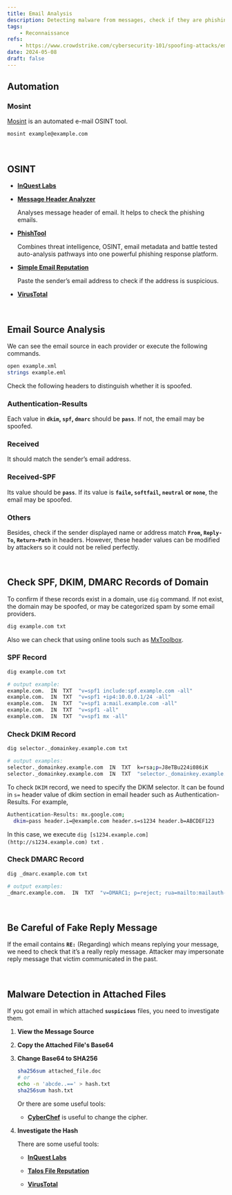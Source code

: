 ```yaml
---
title: Email Analysis
description: Detecting malware from messages, check if they are phishing.
tags:
    - Reconnaissance
refs:
    - https://www.crowdstrike.com/cybersecurity-101/spoofing-attacks/email-spoofing/
date: 2024-05-08
draft: false
---
```


## Automation

### Mosint

[Mosint](https://github.com/alpkeskin/mosint) is an automated e-mail OSINT tool.

```bash
mosint example@example.com
```

<br />

## OSINT

- **[InQuest Labs](https://labs.inquest.net/)**

- **[Message Header Analyzer](https://mha.azurewebsites.net/)**

    Analyses message header of email. It helps to check the phishing emails.

- **[PhishTool](https://www.phishtool.com/)**

    Combines threat intelligence, OSINT, email metadata and battle tested auto-analysis pathways into one powerful phishing response platform.

- **[Simple Email Reputation](https://emailrep.io/)**

    Paste the sender’s email address to check if the address is suspicious.

- **[VirusTotal](https://www.virustotal.com/gui/)**

<br />

## Email Source Analysis

We can see the email source in each provider or execute the following commands.

```sh
open example.xml
strings example.eml
```

Check the following headers to distinguish whether it is spoofed.

### Authentication-Results

Each value in **`dkim`, `spf`, `dmarc`** should be **`pass`**. If not, the email may be spoofed.

### Received  
    
It should match the sender’s email address.

### Received-SPF

Its value should be **`pass`**. If its value is **`faile`, `softfail`, `neutral` or `none`**, the email may be spoofed.

### Others

Besides, check if the sender displayed name or address match **`From`, `Reply-To`, `Return-Path`** in headers. However, these header values can be modified by attackers so it could not be relied perfectly.  

<br />

## Check SPF, DKIM, DMARC Records of Domain

To confirm if these records exist in a domain, use `dig` command. If not exist, the domain may be spoofed, or may be categorized spam by some email providers.  

```bash
dig example.com txt
```

Also we can check that using online tools such as [MxToolbox](https://mxtoolbox.com/).

### SPF Record

```bash
dig example.com txt

# output example:
example.com.  IN  TXT  "v=spf1 include:spf.example.com -all"
example.com.  IN  TXT  "v=spf1 +ip4:10.0.0.1/24 -all"
example.com.  IN  TXT  "v=spf1 a:mail.example.com -all"
example.com.  IN  TXT  "v=spf1 -all"
example.com.  IN  TXT  "v=spf1 mx -all"
```

### Check DKIM Record

```bash
dig selector._domainkey.example.com txt

# output examples:
selector._domainkey.example.com  IN  TXT  k=rsa;p=J8eTBu224i086iK
selector._domainkey.example.com  IN  TXT  "selector._domainkey.example.com. 0  IN  TXT  "v=DKIM1; p=ABC...123;""
```

To check `DKIM` record, we need to specify the DKIM selector. It can be found in `s=` header value of dkim section in email header such as Authentication-Results.  For example,

```bash
Authentication-Results: mx.google.com;
  dkim=pass header.i=@example.com header.s=s1234 header.b=ABCDEF123
```

In this case, we execute `dig [s1234.example.com](http://s1234.example.com) txt` .

### Check DMARC Record

```bash
dig _dmarc.example.com txt

# output examples:
_dmarc.example.com.  IN  TXT  "v=DMARC1; p=reject; rua=mailto:mailauth-reports@example.com"
```

<br />

## Be Careful of Fake Reply Message

If the email contains **`RE:`** (Regarding) which means replying your message, we need to check that it’s a really reply message. Attacker may impersonate reply message that victim communicated in the past.

<br />

## Malware Detection in Attached Files

If you got email in which attached **`suspicious`** files, you need to investigate them.

1. **View the Message Source**

2. **Copy the Attached File's Base64**

3. **Change Base64 to SHA256**

    ```sh
    sha256sum attached_file.doc
    # or
    echo -n 'abcde..==' > hash.txt
    sha256sum hash.txt
    ```

    Or there are some useful tools:

    - **[CyberChef](https://gchq.github.io/CyberChef/)** is useful to change the cipher.

4. **Investigate the Hash**

    There are some useful tools:

    - **[InQuest Labs](https://labs.inquest.net/)**

    - **[Talos File Reputation](https://www.talosintelligence.com/talos_file_reputation)**

    - **[VirusTotal](https://www.virustotal.com/gui/home/upload)**

